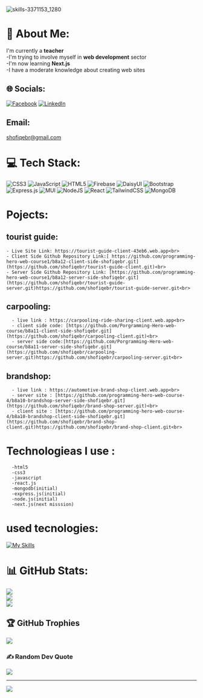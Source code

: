 ![skills-3371153_1280](https://github.com/shofiqebr/shofiqebr/assets/138476079/1234ea15-1c5e-4c89-8111-8c57c073e14a)

# 💫 About Me:
I'm currently a **teacher**<br>-I'm trying to involve myself in **web development** sector<br>-I'm now learning **Next.js**<br>-I have a moderate knowledge about creating web sites


## 🌐 Socials:
[![Facebook](https://img.shields.io/badge/Facebook-%231877F2.svg?logo=Facebook&logoColor=white)](https://facebook.com/shofiqul.islam.5817) [![LinkedIn](https://img.shields.io/badge/LinkedIn-%230077B5.svg?logo=linkedin&logoColor=white)](https://linkedin.com/in/shofiqebr) 


## Email: 
   shofiqebr@gmail.com

# 💻 Tech Stack:
![CSS3](https://img.shields.io/badge/css3-%231572B6.svg?style=for-the-badge&logo=css3&logoColor=white) ![JavaScript](https://img.shields.io/badge/javascript-%23323330.svg?style=for-the-badge&logo=javascript&logoColor=%23F7DF1E) ![HTML5](https://img.shields.io/badge/html5-%23E34F26.svg?style=for-the-badge&logo=html5&logoColor=white) ![Firebase](https://img.shields.io/badge/firebase-%23039BE5.svg?style=for-the-badge&logo=firebase) ![DaisyUI](https://img.shields.io/badge/daisyui-5A0EF8?style=for-the-badge&logo=daisyui&logoColor=white) ![Bootstrap](https://img.shields.io/badge/bootstrap-%238511FA.svg?style=for-the-badge&logo=bootstrap&logoColor=white) ![Express.js](https://img.shields.io/badge/express.js-%23404d59.svg?style=for-the-badge&logo=express&logoColor=%2361DAFB) ![MUI](https://img.shields.io/badge/MUI-%230081CB.svg?style=for-the-badge&logo=mui&logoColor=white) ![NodeJS](https://img.shields.io/badge/node.js-6DA55F?style=for-the-badge&logo=node.js&logoColor=white) ![React](https://img.shields.io/badge/react-%2320232a.svg?style=for-the-badge&logo=react&logoColor=%2361DAFB) ![TailwindCSS](https://img.shields.io/badge/tailwindcss-%2338B2AC.svg?style=for-the-badge&logo=tailwind-css&logoColor=white) ![MongoDB](https://img.shields.io/badge/MongoDB-%234ea94b.svg?style=for-the-badge&logo=mongodb&logoColor=white)

# Pojects:

## tourist guide:<br>
    - Live Site Link: https://tourist-guide-client-43eb6.web.app<br>
    - Client Side Github Repository Link:[ https://github.com/programming-hero-web-course1/b8a12-client-side-shofiqebr.git](https://github.com/shofiqebr/tourist-guide-client.git)<br>
    - Server Side Github Repository Link: [https://github.com/programming-hero-web-course1/b8a12-server-side-shofiqebr.git](https://github.com/shofiqebr/tourist-guide-server.git)https://github.com/shofiqebr/tourist-guide-server.git<br>

## carpooling:<br>
      - live link : https://carpooling-ride-sharing-client.web.app<br>
      - client side code: [https://github.com/Porgramming-Hero-web-course/b8a11-client-side-shofiqebr.git](https://github.com/shofiqebr/carpooling-client.git)<br>
      - server side code:[https://github.com/Porgramming-Hero-web-course/b8a11-server-side-shofiqebr.git](https://github.com/shofiqebr/carpooling-server.git)https://github.com/shofiqebr/carpooling-server.git<br>


## brandshop:<br>
      - live link : https://automotive-brand-shop-client.web.app<br>
      - server site : [https://github.com/programming-hero-web-course-4/b8a10-brandshop-server-side-shofiqebr.git](https://github.com/shofiqebr/brand-shop-server.git)<br>
      - client site : [https://github.com/programming-hero-web-course-4/b8a10-brandshop-client-side-shofiqebr.git](https://github.com/shofiqebr/brand-shop-client.git)https://github.com/shofiqebr/brand-shop-client.git<br>

# Technologieas I use :
      -html5
      -css3
      -javascript
      -react.js
      -mongodb(initial)
      -express.js(initial)
      -node.js(initial)
      -next.js(next misssion)

# used tecnologies:
[![My Skills](https://skillicons.dev/icons?i=js,html,css,wasm)](https://skillicons.dev)

# 📊 GitHub Stats:
![](https://github-readme-stats.vercel.app/api?username=shofiqebr&theme=dark&hide_border=false&include_all_commits=true&count_private=true)<br/>
![](https://github-readme-streak-stats.herokuapp.com/?user=shofiqebr&theme=dark&hide_border=false)<br/>
![](https://github-readme-stats.vercel.app/api/top-langs/?username=shofiqebr&theme=dark&hide_border=false&include_all_commits=true&count_private=true&layout=compact)

## 🏆 GitHub Trophies
![](https://github-profile-trophy.vercel.app/?username=shofiqebr&theme=radical&no-frame=false&no-bg=true&margin-w=4)

### ✍️ Random Dev Quote
![](https://quotes-github-readme.vercel.app/api?type=horizontal&theme=radical)

---
[![](https://visitcount.itsvg.in/api?id=shofiqebr&icon=0&color=0)](https://visitcount.itsvg.in)

<!-- Proudly created with GPRM ( https://gprm.itsvg.in ) -->
